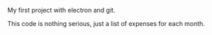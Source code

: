 My first project with electron and git.

This code is nothing serious, just a list of expenses for each month.

